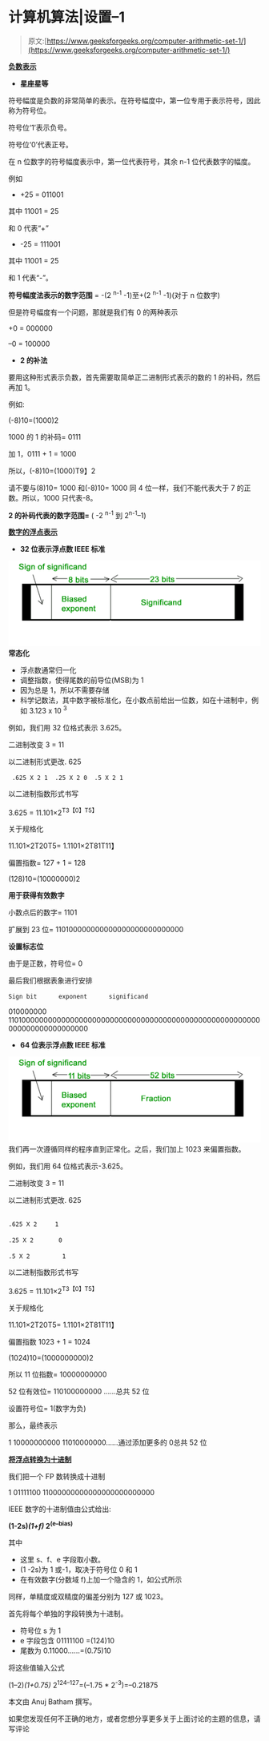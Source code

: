 # 计算机算法|设置–1

> 原文:[https://www.geeksforgeeks.org/computer-arithmetic-set-1/](https://www.geeksforgeeks.org/computer-arithmetic-set-1/)

<u>**负数表示**</u>

*   **星座星等**

符号幅度是负数的非常简单的表示。在符号幅度中，第一位专用于表示符号，因此称为符号位。

符号位‘1’表示负号。

符号位‘0’代表正号。

在 n 位数字的符号幅度表示中，第一位代表符号，其余 n-1 位代表数字的幅度。

例如

*   +25 = 011001

其中 11001 = 25

和 0 代表“+”

*   -25 = 111001

其中 11001 = 25

和 1 代表“-”。 

**符号幅度法表示的数字范围** = -(2 <sup>n-1</sup> -1)至+(2 <sup>n-1</sup> -1)(对于 n 位数字)

但是符号幅度有一个问题，那就是我们有 0 的两种表示

+0 = 000000

–0 = 100000

*   **2 的补法**

要用这种形式表示负数，首先需要取简单正二进制形式表示的数的 1 的补码，然后再加 1。

例如:

(-8)10=(1000)2

1000 的 1 的补码= 0111

加 1，0111 + 1 = 1000

所以，(-8)10=(1000)T9】2

请不要与(8)10= 1000 和(-8)10= 1000 同 4 位一样，我们不能代表大于 7 的正数。所以，1000 只代表-8。

**2 的补码代表的数字范围=** ( -2 <sup>n-1</sup> 到 2<sup>n-1</sup>–1)

<u>**数字的浮点表示**</u>

*   **32 位表示浮点数 IEEE 标准**

[![graphics10](img/24e30ccf6c1dc7f9fc72c258ed824f30.png)](https://media.geeksforgeeks.org/wp-content/uploads/32-bit-representation-floating-point-numbers-IEEE-standard.jpg) 
**常态化**

*   浮点数通常归一化
*   调整指数，使得尾数的前导位(MSB)为 1
*   因为总是 1，所以不需要存储
*   科学记数法，其中数字被标准化，在小数点前给出一位数，如在十进制中，例如 3.123 x 10 <sup>3</sup>

例如，我们用 32 位格式表示 3.625。

二进制改变 3 = 11

以二进制形式更改. 625

```
 .625 X 2 1  .25 X 2 0  .5 X 2 1 
```

以二进制指数形式书写

3.625 = 11.101×2<sup>T3【0】T5】</sup>

关于规格化

11.101×2T20T5= 1.1101×2T81T11】

偏置指数= 127 + 1 = 128

(128)10=(10000000)2

**用于获得有效数字**

小数点后的数字= 1101

扩展到 23 位= 110100000000000000000000000000

**设置标志位**

由于是正数，符号位= 0

最后我们根据表象进行安排

```
Sign bit      exponent      significand
```

010000000 1101000000000000000000000000000000000000000000000000000000000000000000000000

*   **64 位表示浮点数 IEEE 标准**

[![graphics11](img/cb3b1c0abdf2d4b8a9215cdbafbf25b1.png)](https://media.geeksforgeeks.org/wp-content/uploads/64-bit-representation-floating-point-numbers-IEEE-standard.jpg) 
我们再一次遵循同样的程序直到正常化。之后，我们加上 1023 来偏置指数。 

例如，我们用 64 位格式表示-3.625。

二进制改变 3 = 11

以二进制形式更改. 625

```

.625 X 2     1

.25 X 2       0

.5 X 2         1
```

以二进制指数形式书写

3.625 = 11.101×2<sup>T3【0】T5】</sup>

关于规格化

11.101×2T20T5= 1.1101×2T81T11】

偏置指数 1023 + 1 = 1024

(1024)10=(1000000000)2

所以 11 位指数= 10000000000

52 位有效位= 110100000000 ……总共 52 位

设置符号位= 1(数字为负)

那么，最终表示

1 10000000000 11010000000……通过添加更多的 0总共 52 位

<u>**将浮点转换为十进制**</u>

我们把一个 FP 数转换成十进制

1 01111100 11000000000000000000000000

IEEE 数字的十进制值由公式给出:

**(1-2s)*(1+f)* 2<sup>(e–bias)</sup>**

其中

*   这里 s、f、e 字段取小数。
*   (1 -2s)为 1 或-1，取决于符号位 0 和 1
*   在有效数字(分数域 f)上加一个隐含的 1，如公式所示

同样，单精度或双精度的偏差分别为 127 或 1023。

首先将每个单独的字段转换为十进制。

*   符号位 s 为 1
*   e 字段包含 01111100 =(124)10
*   尾数为 0.11000……=(0.75)10

将这些值输入公式

(1–2)*(1+0.75)* 2<sup>124–127</sup>=(–1.75 * 2<sup>-3</sup>)=–0.21875

本文由 Anuj Batham 撰写。

如果您发现任何不正确的地方，或者您想分享更多关于上面讨论的主题的信息，请写评论